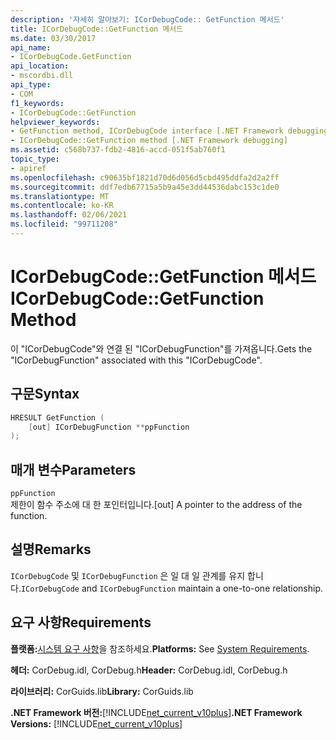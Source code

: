 ```yaml
---
description: '자세히 알아보기: ICorDebugCode:: GetFunction 메서드'
title: ICorDebugCode::GetFunction 메서드
ms.date: 03/30/2017
api_name:
- ICorDebugCode.GetFunction
api_location:
- mscordbi.dll
api_type:
- COM
f1_keywords:
- ICorDebugCode::GetFunction
helpviewer_keywords:
- GetFunction method, ICorDebugCode interface [.NET Framework debugging]
- ICorDebugCode::GetFunction method [.NET Framework debugging]
ms.assetid: c568b737-fdb2-4816-accd-051f5ab760f1
topic_type:
- apiref
ms.openlocfilehash: c90635bf1821d70d6d056d5cbd495ddfa2d2a2ff
ms.sourcegitcommit: ddf7edb67715a5b9a45e3dd44536dabc153c1de0
ms.translationtype: MT
ms.contentlocale: ko-KR
ms.lasthandoff: 02/06/2021
ms.locfileid: "99711208"
---
```

# <a name="icordebugcodegetfunction-method"></a><span data-ttu-id="6480b-103">ICorDebugCode::GetFunction 메서드</span><span class="sxs-lookup"><span data-stu-id="6480b-103">ICorDebugCode::GetFunction Method</span></span>

<span data-ttu-id="6480b-104">이 "ICorDebugCode"와 연결 된 "ICorDebugFunction"를 가져옵니다.</span><span class="sxs-lookup"><span data-stu-id="6480b-104">Gets the "ICorDebugFunction" associated with this "ICorDebugCode".</span></span>  
  
## <a name="syntax"></a><span data-ttu-id="6480b-105">구문</span><span class="sxs-lookup"><span data-stu-id="6480b-105">Syntax</span></span>  
  
```cpp  
HRESULT GetFunction (  
    [out] ICorDebugFunction **ppFunction  
);  
```  
  
## <a name="parameters"></a><span data-ttu-id="6480b-106">매개 변수</span><span class="sxs-lookup"><span data-stu-id="6480b-106">Parameters</span></span>  

 `ppFunction`  
 <span data-ttu-id="6480b-107">제한이 함수 주소에 대 한 포인터입니다.</span><span class="sxs-lookup"><span data-stu-id="6480b-107">[out] A pointer to the address of the function.</span></span>  
  
## <a name="remarks"></a><span data-ttu-id="6480b-108">설명</span><span class="sxs-lookup"><span data-stu-id="6480b-108">Remarks</span></span>  

 <span data-ttu-id="6480b-109">`ICorDebugCode` 및 `ICorDebugFunction` 은 일 대 일 관계를 유지 합니다.</span><span class="sxs-lookup"><span data-stu-id="6480b-109">`ICorDebugCode` and `ICorDebugFunction` maintain a one-to-one relationship.</span></span>  
  
## <a name="requirements"></a><span data-ttu-id="6480b-110">요구 사항</span><span class="sxs-lookup"><span data-stu-id="6480b-110">Requirements</span></span>  

 <span data-ttu-id="6480b-111">**플랫폼:**[시스템 요구 사항](../../get-started/system-requirements.md)을 참조하세요.</span><span class="sxs-lookup"><span data-stu-id="6480b-111">**Platforms:** See [System Requirements](../../get-started/system-requirements.md).</span></span>  
  
 <span data-ttu-id="6480b-112">**헤더:** CorDebug.idl, CorDebug.h</span><span class="sxs-lookup"><span data-stu-id="6480b-112">**Header:** CorDebug.idl, CorDebug.h</span></span>  
  
 <span data-ttu-id="6480b-113">**라이브러리:** CorGuids.lib</span><span class="sxs-lookup"><span data-stu-id="6480b-113">**Library:** CorGuids.lib</span></span>  
  
 <span data-ttu-id="6480b-114">**.NET Framework 버전:**[!INCLUDE[net_current_v10plus](../../../../includes/net-current-v10plus-md.md)]</span><span class="sxs-lookup"><span data-stu-id="6480b-114">**.NET Framework Versions:** [!INCLUDE[net_current_v10plus](../../../../includes/net-current-v10plus-md.md)]</span></span>
